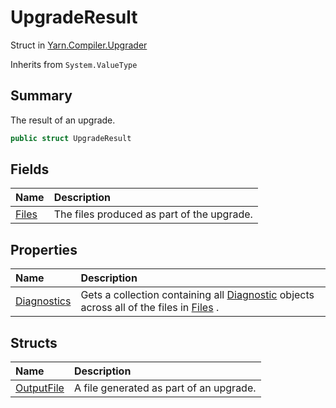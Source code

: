 # UpgradeResult

Struct in [Yarn.Compiler.Upgrader](/docs/api/csharp/yarn.compiler.upgrader.md)

Inherits from `System.ValueType`

## Summary


The result of an upgrade.


```csharp
public struct UpgradeResult
```

## Fields

|Name|Description|
|:---|:---|
|[Files](/docs/api/csharp/yarn.compiler.upgrader.upgraderesult.files.md)|The files produced as part of the upgrade.|

## Properties

|Name|Description|
|:---|:---|
|[Diagnostics](/docs/api/csharp/yarn.compiler.upgrader.upgraderesult.diagnostics.md)|Gets a collection containing all  [Diagnostic](yarn.compiler.diagnostic.md)  objects across all of the files in  [Files](yarn.compiler.upgrader.upgraderesult.files.md) .|

## Structs

|Name|Description|
|:---|:---|
|[OutputFile](/docs/api/csharp/yarn.compiler.upgrader.upgraderesult.outputfile.md)|A file generated as part of an upgrade.|

